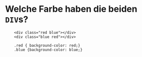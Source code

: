 # Welche Farbe haben die beiden `DIV`s?

````
    <div class="red blue"></div>
    <div class="blue red"></div>
````

````
    .red { background-color: red;}
    .blue {background-color: blue;}
````
